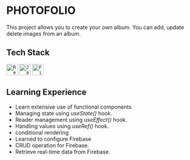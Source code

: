 # PHOTOFOLIO
This project allows you to create your own album. You can add, update delete images from an album.

## Tech Stack
<div align="left">
  <code><img width="30" src="https://user-images.githubusercontent.com/25181517/183897015-94a058a6-b86e-4e42-a37f-bf92061753e5.png" alt="React" title="React"/></code>
	<code><img width="30" src="https://user-images.githubusercontent.com/25181517/117447155-6a868a00-af3d-11eb-9cfe-245df15c9f3f.png" alt="JavaScript" title="JavaScript"/></code>
  <code><img width="30" src="https://user-images.githubusercontent.com/25181517/189716855-2c69ca7a-5149-4647-936d-780610911353.png" alt="Firebase" title="Firebase"/></code>
</div>

## Learning Experience
- Learn extensive use of functional components
- Managing state using *useState()* hook.
- Reader management using *useEffect()* hook.
- Handling values using *useRef()* hook.
- conditional rendering
- Learned to configure Firebase
- CRUD operation for Firebase.
- Retrieve real-time data from Firebase.
